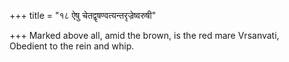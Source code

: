 +++
title = "१८ ऐषु चेतद्वृषण्वत्यन्तरृज्रेष्वरुषी"

+++
Marked above all, amid the brown, is the red mare Vrsanvati,  
     Obedient to the rein and whip.